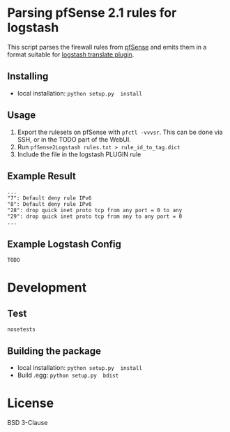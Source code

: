 Parsing pfSense 2.1 rules for logstash
===========================================

This script parses the firewall rules from [pfSense](https://www.pfsense.org/) and emits them in a format suitable for [logstash translate plugin](http://logstash.net/docs/1.4.2/filters/translate).

Installing
------------
* local installation: `python setup.py  install`

Usage
---------

1) Export the rulesets on pfSense with `pfctl -vvvsr`. This can be done via SSH, or in the TODO part of the WebUI.
2) Run `pfSense2Logstash rules.txt > rule_id_to_tag.dict`
3) Include the file in the logstash PLUGIN rule

Example Result
----------------

```text
...
"7": Default deny rule IPv6
"8": Default deny rule IPv6
"28": drop quick inet proto tcp from any port = 0 to any
"29": drop quick inet proto tcp from any to any port = 0
...
```

Example Logstash Config
-----------------------
```text
TODO
```

Development
=============

Test
-----
`nosetests`

Building the package
----------------------
* local installation: `python setup.py  install`
* Build .egg: `python setup.py  bdist`

License
========

BSD 3-Clause
